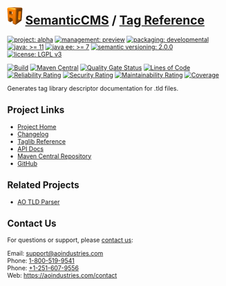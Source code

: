 # [<img src="ao-logo.png" alt="AO Logo" width="35" height="40">](https://github.com/ao-apps) [SemanticCMS](https://github.com/ao-apps/semanticcms) / [Tag Reference](https://github.com/ao-apps/semanticcms-tag-reference)

[![project: alpha](https://semanticcms.com/ao-badges/project-alpha.svg)](https://aoindustries.com/life-cycle#project-alpha)
[![management: preview](https://semanticcms.com/ao-badges/management-preview.svg)](https://aoindustries.com/life-cycle#management-preview)
[![packaging: developmental](https://semanticcms.com/ao-badges/packaging-developmental.svg)](https://aoindustries.com/life-cycle#packaging-developmental)  
[![java: &gt;= 11](https://semanticcms.com/ao-badges/java-11.svg)](https://docs.oracle.com/en/java/javase/11/)
[![java ee: &gt;= 7](https://semanticcms.com/ao-badges/javaee-7.svg)](https://docs.oracle.com/javaee/7/)
[![semantic versioning: 2.0.0](https://semanticcms.com/ao-badges/semver-2.0.0.svg)](http://semver.org/spec/v2.0.0.html)
[![license: LGPL v3](https://semanticcms.com/ao-badges/license-lgpl-3.0.svg)](https://www.gnu.org/licenses/lgpl-3.0)

[![Build](https://github.com/ao-apps/semanticcms-tag-reference/workflows/Build/badge.svg?branch=master)](https://github.com/ao-apps/semanticcms-tag-reference/actions?query=workflow%3ABuild)
[![Maven Central](https://maven-badges.herokuapp.com/maven-central/com.semanticcms/semanticcms-tag-reference/badge.svg)](https://maven-badges.herokuapp.com/maven-central/com.semanticcms/semanticcms-tag-reference)
[![Quality Gate Status](https://sonarcloud.io/api/project_badges/measure?branch=master&project=com.semanticcms%3Asemanticcms-tag-reference&metric=alert_status)](https://sonarcloud.io/dashboard?branch=master&id=com.semanticcms%3Asemanticcms-tag-reference)
[![Lines of Code](https://sonarcloud.io/api/project_badges/measure?branch=master&project=com.semanticcms%3Asemanticcms-tag-reference&metric=ncloc)](https://sonarcloud.io/component_measures?branch=master&id=com.semanticcms%3Asemanticcms-tag-reference&metric=ncloc)  
[![Reliability Rating](https://sonarcloud.io/api/project_badges/measure?branch=master&project=com.semanticcms%3Asemanticcms-tag-reference&metric=reliability_rating)](https://sonarcloud.io/component_measures?branch=master&id=com.semanticcms%3Asemanticcms-tag-reference&metric=Reliability)
[![Security Rating](https://sonarcloud.io/api/project_badges/measure?branch=master&project=com.semanticcms%3Asemanticcms-tag-reference&metric=security_rating)](https://sonarcloud.io/component_measures?branch=master&id=com.semanticcms%3Asemanticcms-tag-reference&metric=Security)
[![Maintainability Rating](https://sonarcloud.io/api/project_badges/measure?branch=master&project=com.semanticcms%3Asemanticcms-tag-reference&metric=sqale_rating)](https://sonarcloud.io/component_measures?branch=master&id=com.semanticcms%3Asemanticcms-tag-reference&metric=Maintainability)
[![Coverage](https://sonarcloud.io/api/project_badges/measure?branch=master&project=com.semanticcms%3Asemanticcms-tag-reference&metric=coverage)](https://sonarcloud.io/component_measures?branch=master&id=com.semanticcms%3Asemanticcms-tag-reference&metric=Coverage)

Generates tag library descriptor documentation for .tld files.

## Project Links
* [Project Home](https://semanticcms.com/tag-reference/)
* [Changelog](https://semanticcms.com/tag-reference/changelog)
* [Taglib Reference](https://semanticcms.com/tag-reference/tag-reference.tld/)
* [API Docs](https://semanticcms.com/tag-reference/apidocs/)
* [Maven Central Repository](https://central.sonatype.com/search?namespace=com.semanticcms&q=a%3Asemanticcms-tag-reference)
* [GitHub](https://github.com/ao-apps/semanticcms-tag-reference)

## Related Projects
* [AO TLD Parser](https://github.com/ao-apps/ao-tld-parser)

## Contact Us
For questions or support, please [contact us](https://aoindustries.com/contact):

Email: [support@aoindustries.com](mailto:support@aoindustries.com)  
Phone: [1-800-519-9541](tel:1-800-519-9541)  
Phone: [+1-251-607-9556](tel:+1-251-607-9556)  
Web: https://aoindustries.com/contact
